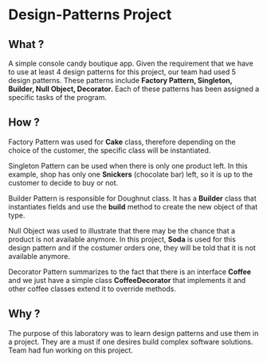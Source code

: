# Design-Patterns Project


## What ?

A simple console candy boutique app. Given the requirement that we have to use at least 4 design patterns for this project, our team had used 5 design patterns. These patterns include **Factory Pattern, Singleton, Builder, Null Object, Decorator.** Each of these patterns has been assigned a specific tasks of the program. 


## How ?

Factory Pattern was used for **Cake** class, therefore depending on the choice of the customer, the specific class will be instantiated.

Singleton Pattern can be used when there is only one product left. In this example, shop has only one **Snickers** (chocolate bar) left, so it is up to the customer to decide to buy or not.

Builder Pattern is responsible for Doughnut class. It has a **Builder** class that instantiates fields and use the **build** method to create the new object of that type.

Null Object was used to illustrate that there may be the chance that a product is not available anymore. In this project, **Soda** is used for this design pattern and if the costumer orders one, they will be told that it is not available anymore.

Decorator Pattern summarizes to the fact that there is an interface **Coffee** and we just have a simple class **CoffeeDecorator** that implements it and other coffee classes extend it to override methods.


## Why ?

The purpose of this laboratory was to learn design patterns and use them in a project. They are a must if one desires build complex software solutions. Team had fun working on this project.

